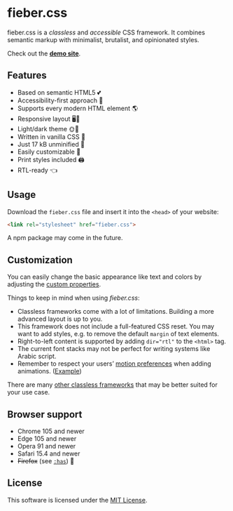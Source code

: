 # fieber.css

fieber.css is a *classless* and *accessible* CSS framework. It combines semantic markup with minimalist, brutalist, and opinionated styles.

Check out the [**demo site**](https://fieber.hack.re).

## Features

* Based on semantic HTML5 💕
* Accessibility-first approach 💪
* Supports every modern HTML element 🌎
* Responsive layout 🖥📱
* Light/dark theme 🌞🌚
* Written in vanilla CSS 🍦
* Just 17 kB unminified 🤏
* Easily customizable 🔧
* Print styles included 🖨
* RTL-ready 👈

## Usage

Download the `fieber.css` file and insert it into the `<head>` of your website:

```html
<link rel="stylesheet" href="fieber.css">
```

A npm package may come in the future.

## Customization

You can easily change the basic appearance like text and colors by adjusting the [custom properties](https://developer.mozilla.org/en-US/docs/Web/CSS/Using_CSS_custom_properties).

Things to keep in mind when using *fieber.css*:

* Classless frameworks come with a lot of limitations. Building a more advanced layout is up to you.
* This framework does not include a full-featured CSS reset. You may want to add styles, e.g. to remove the default `margin` of text elements.
* Right-to-left content is supported by adding `dir="rtl"` to the `<html>` tag.
* The current font stacks may not be perfect for writing systems like Arabic script.
* Remember to respect your users’ [motion preferences](https://developer.mozilla.org/en-US/docs/Web/CSS/@media/prefers-reduced-motion) when adding animations. ([Example](https://github.com/csstools/sanitize.css/blob/main/reduce-motion.css))

There are many [other classless frameworks](https://www.cssbed.com) that may be better suited for your use case.

## Browser support

* Chrome 105 and newer
* Edge 105 and newer
* Opera 91 and newer
* Safari 15.4 and newer
* <del>Firefox</del> (see [`:has`](https://caniuse.com/css-has)) 🙈

## License

This software is licensed under the [MIT License](https://opensource.org/licenses/MIT).
